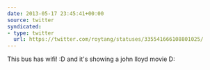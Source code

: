 ```yaml
---
date: 2013-05-17 23:45:41+00:00
source: twitter
syndicated:
- type: twitter
  url: https://twitter.com/roytang/statuses/335541666108801025/
---
```


This bus has wifi! :D and it's showing a john lloyd movie D:
